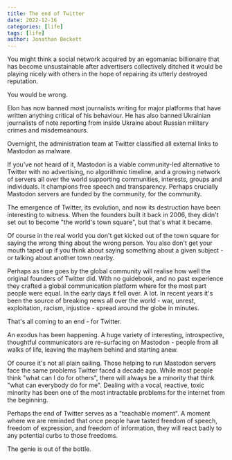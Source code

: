 ```yaml
---
title: The end of Twitter 
date: 2022-12-16
categories: [life]
tags: [life]
author: Jonathan Beckett
---
```


You might think a social network acquired by an egomaniac billionaire that has become unsustainable after advertisers collectively ditched it would be playing nicely with others in the hope of repairing its utterly destroyed reputation.

You would be wrong.

Elon has now banned most journalists writing for major platforms that have written anything critical of his behaviour. He has also banned Ukrainian journalists of note reporting from inside Ukraine about Russian military crimes and misdemeanours.

Overnight, the administration team at Twitter classified all external links to Mastodon as malware.

If you've not heard of it, Mastodon is a viable community-led alternative to Twitter with no advertising, no algorithmic timeline, and a growing network of servers all over the world supporting communities, interests, groups and individuals. It champions free speech and transparency. Perhaps crucially Mastodon servers are funded by the community, for the community.

The emergence of Twitter, its evolution, and now its destruction have been interesting to witness. When the founders built it back in 2006, they didn't set out to become "the world's town square", but that's what it became.

Of course in the real world you don't get kicked out of the town square for saying the wrong thing about the wrong person. You also don't get your mouth taped up if you think about saying something about a given subject - or talking about another town nearby.

Perhaps as time goes by the global community will realise how well the original founders of Twitter did. With no guidebook, and no past experience they crafted a global communication platform where for the most part people were equal. In the early days it fell over. A lot. In recent years it's been the source of breaking news all over the world - war, unrest, exploitation, racism, injustice - spread around the globe in minutes.

That's all coming to an end - for Twitter.

An exodus has been happening. A huge variety of interesting, introspective, thoughtful communicators are re-surfacing on Mastodon - people from all walks of life, leaving the mayhem behind and starting anew.

Of course it's not all plain sailing. Those helping to run Mastodon servers face the same problems Twitter faced a decade ago. While most people think "what can I do for others", there will always be a minority that think "what can everybody do for me". Dealing with a vocal, reactive, toxic minority has been one of the most intractable problems for the internet from the beginning.

Perhaps the end of Twitter serves as a "teachable moment". A moment where we are reminded that once people have tasted freedom of speech, freedom of expression, and freedom of information, they will react badly to any potential curbs to those freedoms.

The genie is out of the bottle.